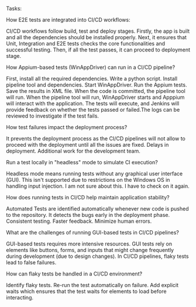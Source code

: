 Tasks:

How E2E tests are integrated into CI/CD workflows:

CI/CD workflows follow build, test and deploy stages. Firstly, the app is built and all the dependencies should be installed properly. Next, it ensures that Unit, Integration and E2E tests checks the core functionalities and successful testing. Then, if all the test passes, it can proceed to deployment stage.

How Appium-based tests (WinAppDriver) can run in a CI/CD pipeline?

First, install all the required dependencies.
Write a python script.
Install pipeline tool and dependencies.
Start WinAppDriver.
Run the Appium tests.
Save the results in XML file.
When the code is committed, the pipeline tool will run. When the pipeline tool will run, WinAppDriver starts and Apppium will interact with the application. The tests will execute, and Jenkins will provide feedback on whether the tests passed or failed.The logs can be reviewed to investigate if the test fails.

How test failures impact the deployment process?

It prevents the deployment process as the CI/CD pipelines will not allow to proceed with the deployment until all the issues are fixed.
Delays in deployment.
Additional work for the development team.

Run a test locally in "headless" mode to simulate CI execution?

Headless mode means running tests without any graphical user interface (GUI). This isn't supported due to restrictions on the Windows OS in handling input injection. I am not sure about this. I have to check on it again.

How does running tests in CI/CD help maintain application stability?

Automated Tests are identified automatically whenever new code is pushed to the repository. It detects the bugs early in the deployment phase.
Consistent testing.
Faster feedback.
Minimize human errors.

What are the challenges of running GUI-based tests in CI/CD pipelines?

GUI-based tests requires more intensive resources.
GUI tests rely on elements like buttons, forms, and inputs that might change frequently during development (due to design changes).
In CI/CD pipelines, flaky tests lead to false failures.

How can flaky tests be handled in a CI/CD environment?

Identify flaky tests.
Re-run the test automatically on failure.
Add explicit waits which ensures that the test waits for elements to load before interacting.